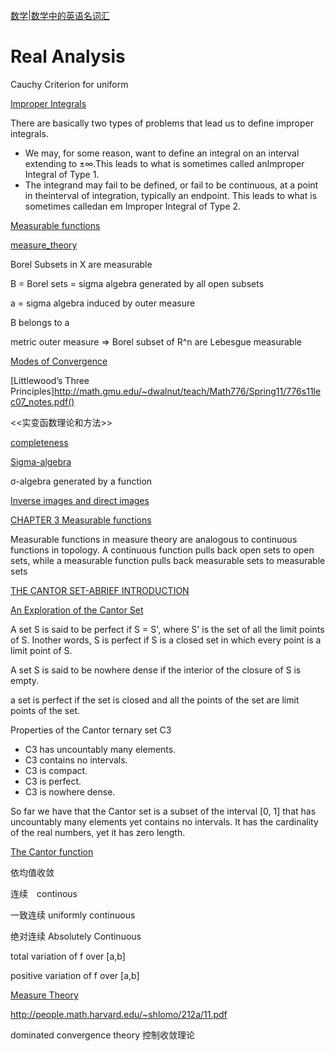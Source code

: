 

[数学|数学中的英语名词汇](https://zhuanlan.zhihu.com/p/134603058)

# Real Analysis

Cauchy Criterion for uniform

[Improper Integrals](https://www2.math.uconn.edu/~stein/virtual/Notes/Calculus/improperintegrals.pdf)

There are basically two types of problems that lead us to define improper integrals.
* We may, for some reason, want to define an integral on an interval extending to ±∞.This leads to what is sometimes called anImproper Integral of Type 1.
* The  integrand  may  fail  to  be  defined,  or  fail  to  be  continuous,  at  a  point  in  theinterval of integration, typically an endpoint.  This leads to what is sometimes calledan em Improper Integral of Type 2.



[Measurable functions](https://www.math.ucdavis.edu/~hunter/measure_theory/measure_notes_ch3.pdf)

[measure_theory](https://www.math.ucdavis.edu/~hunter/measure_theory/)


Borel Subsets in X are measurable

B = Borel sets = sigma algebra generated by all  open  subsets

a = sigma algebra induced by  outer measure

B belongs  to a

metric outer measure => Borel  subset  of R^n are Lebesgue measurable


[Modes of Convergence](http://www.prime.sdu.edu.cn/__local/2/0D/5E/684A4CDDEF2D69A81B84B71E0C2_E677655A_264C6.pdf)

[Littlewood’s Three Principles]http://math.gmu.edu/~dwalnut/teach/Math776/Spring11/776s11lec07_notes.pdf()


<<实变函数理论和方法>>

[completeness](http://www.maths.qmul.ac.uk/~mj/MTH6126/note6.pdf)


[Sigma-algebra](https://en.wikipedia.org/wiki/Sigma-algebra)

σ-algebra generated by a function



[Inverse images and direct images](https://web.northeastern.edu/suciu/U565/MATH4565-sp10-handout1.pdf)


[CHAPTER 3 Measurable functions](https://www.math.ucdavis.edu/~hunter/measure_theory/measure_notes_ch3.pdf)

Measurable functions in measure theory are analogous to continuous functions in  topology. A continuous function pulls back open  sets  to  open sets,  while  a measurable function pulls back measurable sets to measurable sets






[THE CANTOR SET-ABRIEF INTRODUCTION](https://wwwmpa.mpa-garching.mpg.de/~dnelson/storage/dnelson.cantor-set.pdf)

[An Exploration of the Cantor Set](https://missouriwestern.edu/orgs/momaa/ChrisShaver-CantorSetPaper4.pdf)

A set S is said to be perfect if S = S', where S' is the set of all the limit points of S. Inother words, 
S is perfect if S is a closed set in which every point is a limit point of S.

A set S is said to be nowhere dense if the interior of the closure of S is empty.

a set is perfect if the set is closed and all the points of the set are limit points of the set.

Properties of the Cantor ternary set C3
* C3 has uncountably many elements.
* C3 contains no intervals.
* C3 is compact.
* C3 is perfect.
* C3 is nowhere dense.

So far we have that the Cantor set is a subset of the interval [0, 1] that has uncountably many elements yet contains no 
intervals.  It has the cardinality of the real numbers, yet it has zero length.


[The Cantor function](https://warwick.ac.uk/fac/sci/maths/people/staff/oleg_zaboronski/analysisiii/cantor.pdf)


依均值收敛

连续　continous

一致连续 uniformly continuous


绝对连续 Absolutely Continuous

total variation of f over [a,b]

positive variation of f over [a,b]

[Measure Theory](https://www.math.ucdavis.edu/~hunter/measure_theory/measure_notes.pdf)

http://people.math.harvard.edu/~shlomo/212a/11.pdf

dominated convergence theory
控制收敛理论
